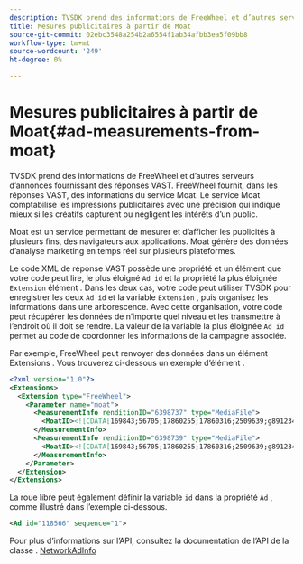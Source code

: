 ```yaml
---
description: TVSDK prend des informations de FreeWheel et d’autres serveurs d’annonces fournissant des réponses VAST. FreeWheel fournit, dans les réponses VAST, des informations du service Moat. Le service Moat comptabilise les impressions publicitaires avec une précision qui indique mieux si les créatifs capturent ou négligent les intérêts d’un public.
title: Mesures publicitaires à partir de Moat
source-git-commit: 02ebc3548a254b2a6554f1ab34afbb3ea5f09bb8
workflow-type: tm+mt
source-wordcount: '249'
ht-degree: 0%

---
```


# Mesures publicitaires à partir de Moat{#ad-measurements-from-moat}

TVSDK prend des informations de FreeWheel et d’autres serveurs d’annonces fournissant des réponses VAST. FreeWheel fournit, dans les réponses VAST, des informations du service Moat. Le service Moat comptabilise les impressions publicitaires avec une précision qui indique mieux si les créatifs capturent ou négligent les intérêts d’un public.

Moat est un service permettant de mesurer et d’afficher les publicités à plusieurs fins, des navigateurs aux applications. Moat génère des données d’analyse marketing en temps réel sur plusieurs plateformes.

Le code XML de réponse VAST possède une propriété et un élément que votre code peut lire, le plus éloigné `Ad id` et la propriété la plus éloignée `Extension` élément . Dans les deux cas, votre code peut utiliser TVSDK pour enregistrer les deux `Ad id` et la variable `Extension` , puis organisez les informations dans une arborescence. Avec cette organisation, votre code peut récupérer les données de n’importe quel niveau et les transmettre à l’endroit où il doit se rendre. La valeur de la variable la plus éloignée `Ad id` permet au code de coordonner les informations de la campagne associée.

Par exemple, FreeWheel peut renvoyer des données dans un élément Extensions . Vous trouverez ci-dessous un exemple d’élément .

```xml
<?xml version="1.0"?> 
<Extensions> 
  <Extension type="FreeWheel"> 
    <Parameter name="moat"> 
      <MeasurementInfo renditionID="6398737" type="MediaFile"> 
        <MoatID><![CDATA[169843;56705;17860255;17860316;2509639;g8912342;103311138;g436558;530633]]></MoatID> 
      </MeasurementInfo> 
      <MeasurementInfo renditionID="6398739" type="MediaFile"> 
        <MoatID><![CDATA[169843;56705;17860255;17860316;2509639;g8912342;103311138;g436558;530633]]></MoatID> 
      </MeasurementInfo> 
    </Parameter> 
  </Extension> 
</Extensions> 
```

La roue libre peut également définir la variable `id` dans la propriété `Ad` , comme illustré dans l’exemple ci-dessous.

```xml
<Ad id="118566" sequence="1">
```

Pour plus d’informations sur l’API, consultez la documentation de l’API de la classe . [NetworkAdInfo](https://help.adobe.com/en_US/primetime/api/psdk/javadoc_2.7/)
